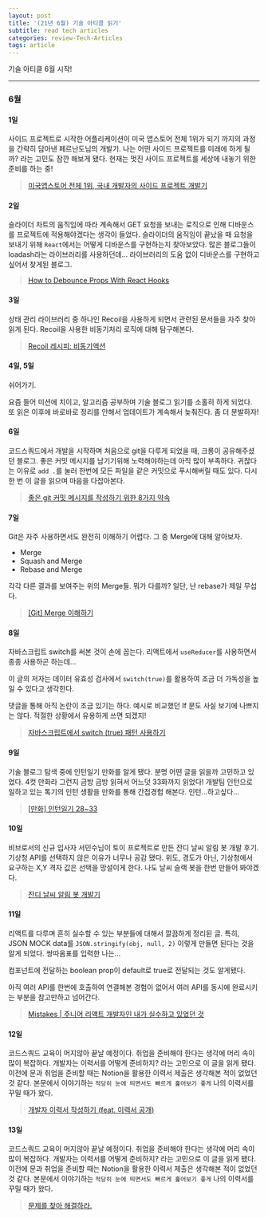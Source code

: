 ```yaml
---
layout: post
title: '(21년 6월) 기술 아티클 읽기'
subtitle: read tech articles
categories: review-Tech-Articles
tags: article
---
```


기술 아티클 6월 시작!

---

### 6월

#### 1일

사이드 프로젝트로 시작한 어플리케이션이 미국 앱스토어 전체 1위가 되기 까지의 과정을 간략히 담아낸 페르난도님의 개발기. 나는 어떤 사이드 프로젝트를 미래에 하게 될까? 라는 고민도 잠깐 해보게 됐다. 현재는 멋진 사이드 프로젝트를 세상에 내놓기 위한 준비를 하는 중!

> [미국앱스토어 전체 1위, 국내 개발자의 사이드 프로젝트 개발기](https://fernando.kr/general/2021-06-01-appstore-experience-review/)

#### 2일

슬라이더 차트의 움직임에 따라 계속해서 GET 요청을 보내는 로직으로 인해 디바운스를 프로젝트에 적용해야겠다는 생각이 들었다. 슬라이더의 움직임이 끝났을 때 요청을 보내기 위해 `React`에서는 어떻게 디바운스를 구현하는지 찾아보았다. 많은 블로그들이 loadash라는 라이브러리를 사용하던데... 라이브러리의 도움 없이 디바운스를 구현하고 싶어서 찾게된 블로그.

> [How to Debounce Props With React Hooks](https://nodeployfriday.com/posts/react-debounce/)

#### 3일

상태 관리 라이브러리 중 하나인 Recoil을 사용하게 되면서 관련된 문서들을 자주 찾아 읽게 된다. Recoil을 사용한 비동기처리 로직에 대해 탐구해본다.

> [Recoil 레시피: 비동기액션](https://taegon.kim/archives/10125)

#### 4일, 5일

쉬어가기.

요즘 들어 미션에 치이고, 알고리즘 공부하며 기술 블로그 읽기를 소홀히 하게 되었다. 또 읽은 이후에 바로바로 정리를 안해서 업데이트가 계속해서 늦춰진다. 좀 더 분발하자!

#### 6일

코드스쿼드에서 개발을 시작하며 처음으로 git을 다루게 되었을 때, 크롱이 공유해주셨던 블로그. 좋은 커밋 메시지를 남기기위해 노력해야하는데 아직 많이 부족하다. 귀찮다는 이유로 `add .`를 눌러 한번에 모든 파일을 같은 커밋으로 푸시해버릴 때도 있다. 다시 한 번 이 글을 읽으며 마음을 다잡아본다.

> [좋은 git 커밋 메시지를 작성하기 위한 8가지 약속](https://djkeh.github.io/articles/How-to-write-a-git-commit-message-kor/)

#### 7일

Git은 자주 사용하면서도 완전히 이해하기 어렵다. 그 중 Merge에 대해 알아보자.

- Merge
- Squash and Merge
- Rebase and Merge

각각 다른 결과를 보여주는 위의 Merge들. 뭐가 다를까? 일단, 난 rebase가 제일 무섭다.

> [[Git] Merge 이해하기](https://im-developer.tistory.com/182)

#### 8일

자바스크립트 switch를 써본 것이 손에 꼽는다. 리액트에서 `useReducer`를 사용하면서 종종 사용하곤 하는데...

이 글의 저자는 데이터 유효성 검사에서 `switch(true)`를 활용하여 조금 더 가독성을 높일 수 있다고 생각한다.

댓글을 통해 아직 논란이 조금 있기는 하다. 예시로 비교했던 If 문도 사실 보기에 나쁘지는 않다. 적절한 상황에서 유용하게 쓰면 되겠지!

> [자바스크립트에서 switch (true) 패턴 사용하기](https://ui.toast.com/weekly-pick/ko_20210603)

#### 9일

기술 블로그 탐색 중에 인턴일기 만화를 알게 됐다. 분명 어떤 글을 읽을까 고민하고 있었다. 4컷 만화라 그런지 금방 금방 읽혀서 어느덧 33화까지 읽었다! 개발팀 인턴으로 일하고 있는 톡기의 인턴 생활을 만화를 통해 간접경험 해본다. 인턴...하고싶다...

> [[만화] 인턴일기 28~33](https://blog.promedius.ai/intern-life-5/)

#### 10일

비브로서의 신규 입사자 서민수님이 토이 프로젝트로 만든 잔디 날씨 알림 봇 개발 후기. 기상청 API를 선택하지 않은 이유가 너무나 공감 됐다. 위도, 경도가 아닌, 기상청에서 요구하는 X,Y 격자 값은 선택을 망설이게 한다. 나도 날씨 슬랙 봇을 한번 만들어 봐야겠다.

> [잔디 날씨 알림 봇 개발기](https://boostbrothers.github.io/experience/2021/05/11/%EC%9E%94%EB%94%94-%EB%82%A0%EC%94%A8-%EC%95%8C%EB%A6%BC-%EB%B4%87-%EA%B0%9C%EB%B0%9C%EA%B8%B0.html)

#### 11일

리액트를 다루며 흔히 실수할 수 있는 부분들에 대해서 깔끔하게 정리된 글. 특히, JSON MOCK data를 `JSON.stringify(obj, null, 2)` 이렇게 만들면 된다는 것을 알게 되었다. 쌍따옴표를 입력한 나는...

컴포넌트에 전달하는 boolean prop이 default로 true로 전달되는 것도 알게됐다.

아직 여러 API를 한번에 호출하여 연결해본 경험이 없어서 여러 API를 동시에 완료시키는 부분을 참고만하고 넘어간다.

> [Mistakes | 주니어 리액트 개발자인 내가 실수하고 있었던 것](https://velog.io/@edie_ko/Mistakes-%EC%A3%BC%EB%8B%88%EC%96%B4-%EB%A6%AC%EC%95%A1%ED%8A%B8-%EA%B0%9C%EB%B0%9C%EC%9E%90%EC%9D%B8-%EB%82%B4%EA%B0%80-%EC%8B%A4%EC%88%98%ED%95%98%EA%B3%A0-%EC%9E%88%EC%97%88%EB%8D%98-%EA%B2%83)

#### 12일

코드스쿼드 교육이 머지않아 끝날 예정이다. 취업을 준비해야 한다는 생각에 머리 속이 많이 복잡하다. 개발자는 이력서를 어떻게 준비하지? 라는 고민으로 이 글을 읽게 됐다. 이전에 문과 취업을 준비할 때는 Notion을 활용한 이력서 제출은 생각해본 적이 없었던 것 같다. 본문에서 이야기하는 `적당히 눈에 띄면서도 빠르게 훑어보기 좋게` 나의 이력서를 꾸밀 때가 왔다.

> [개발자 이력서 작성하기 (feat. 이력서 공개)](https://wonny.space/writing/work/engineer-resume)

#### 13일

코드스쿼드 교육이 머지않아 끝날 예정이다. 취업을 준비해야 한다는 생각에 머리 속이 많이 복잡하다. 개발자는 이력서를 어떻게 준비하지? 라는 고민으로 이 글을 읽게 됐다. 이전에 문과 취업을 준비할 때는 Notion을 활용한 이력서 제출은 생각해본 적이 없었던 것 같다. 본문에서 이야기하는 `적당히 눈에 띄면서도 빠르게 훑어보기 좋게` 나의 이력서를 꾸밀 때가 왔다.

> [문제를 찾아 해결하라.](https://brunch.co.kr/@godrm77/18)
